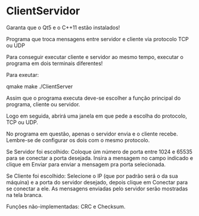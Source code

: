 # ClientServidor

Garanta que o Qt5 e o C++11 estão instalados!

Programa que troca mensagens entre servidor e cliente via protocolo TCP ou UDP

Para conseguir executar cliente e servidor ao mesmo tempo, executar o programa em dois terminais diferentes!

Para exeutar:

qmake
make
./ClientServer

Assim que o programa executa deve-se escolher a função principal do programa, cliente ou servidor.

Logo em seguida, abrirá uma janela em que pede a escolha do protocolo, TCP ou UDP.

No programa em questão, apenas o servidor envia e o cliente recebe. Lembre-se de configurar os dois com o mesmo protocolo.

Se Servidor foi escolhido: Coloque úm número de porta entre 1024 e 65535 para se conectar a porta desejada. Insira a mensagem no campo indicado e clique em Enviar para enviar a mensagem pra porta selecionada.

Se Cliente foi escolhido: Selecione o IP (que por padrão será o da sua máquina) e a porta do servidor desejado, depois clique em Conectar para se conectar a ele. As mensagens enviadas pelo servidor serão mostradas na tela branca.


Funções não-implementadas: CRC e Checksum.
